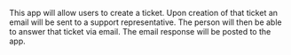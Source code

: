 This app will allow users to create a ticket. Upon creation of that ticket an email will be sent to a support representative. The person will then be able to answer that ticket via email. The email response will be posted to the app.
